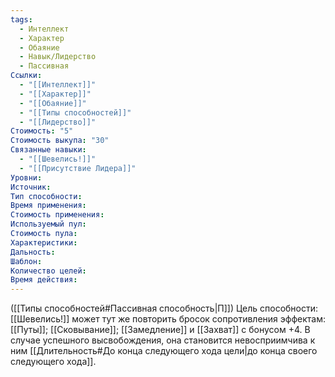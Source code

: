 ```yaml
---
tags:
  - Интеллект
  - Характер
  - Обаяние
  - Навык/Лидерство
  - Пассивная
Ссылки:
  - "[[Интеллект]]"
  - "[[Характер]]"
  - "[[Обаяние]]"
  - "[[Типы способностей]]"
  - "[[Лидерство]]"
Стоимость: "5"
Стоимость выкупа: "30"
Связанные навыки:
  - "[[Шевелись!]]"
  - "[[Присутствие Лидера]]"
Уровни:
Источник:
Тип способности:
Время применения:
Стоимость применения:
Используемый пул:
Стоимость пула:
Характеристики:
Дальность:
Шаблон:
Количество целей:
Время действия:
---
```

([[Типы способностей#Пассивная способность|П]]) Цель способности: [[Шевелись!]] может тут же повторить бросок сопротивления эффектам: [[Путы]]; [[Сковывание]]; [[Замедление]] и [[Захват]] с бонусом +4. В случае успешного высвобождения, она становится невосприимчива к ним [[Длительность#До конца следующего хода цели|до конца своего следующего хода]]. 